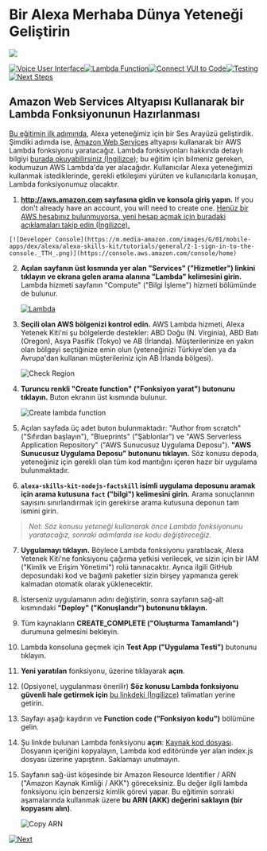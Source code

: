 # Bir Alexa Merhaba Dünya Yeteneği Geliştirin
<img src="https://m.media-amazon.com/images/G/01/mobile-apps/dex/alexa/alexa-skills-kit/tutorials/quiz-game/header._TTH_.png" />

[![Voice User Interface](https://m.media-amazon.com/images/G/01/mobile-apps/dex/alexa/alexa-skills-kit/tutorials/navigation/1-locked._TTH_.png)](./1-voice-user-interface.md)[![Lambda Function](https://m.media-amazon.com/images/G/01/mobile-apps/dex/alexa/alexa-skills-kit/tutorials/navigation/2-on._TTH_.png)](./2-lambda-function.md)[![Connect VUI to Code](https://m.media-amazon.com/images/G/01/mobile-apps/dex/alexa/alexa-skills-kit/tutorials/navigation/3-locked._TTH_.png)](./3-connect-vui-to-code.md)[![Testing](https://m.media-amazon.com/images/G/01/mobile-apps/dex/alexa/alexa-skills-kit/tutorials/navigation/4-locked._TTH_.png)](./4-testing.md)[![Next Steps](https://m.media-amazon.com/images/G/01/mobile-apps/dex/alexa/alexa-skills-kit/tutorials/navigation/5-locked._TTH_.png)](./5-next-steps.md)

## Amazon Web Services Altyapısı Kullanarak bir Lambda Fonksiyonunun Hazırlanması

 [Bu eğitimin ilk adımında](./1-voice-user-interface.md), Alexa yeteneğimiz için bir Ses Arayüzü geliştirdik.  Şimdiki adımda ise, [Amazon Web Services](http://aws.amazon.com) altyapısı kullanarak bir AWS Lambda fonksiyonu yaratacağız. Lambda fonksiyonları hakkında detaylı bilgiyi [burada okuyabilirsiniz (İngilizce)](http://aws.amazon.com/lambda); bu eğitim için bilmeniz gereken, kodumuzun AWS Lambda'da yer alacağıdır. Kullanıcılar Alexa yeteneğimizi kullanmak istediklerinde, gerekli etkileşimi yürüten ve kullanıcılarla konuşan, Lambda fonksiyonumuz olacaktır.

 1.  **http://aws.amazon.com sayfasına gidin ve konsola giriş yapın.**
 If you don't already have an account, you will need to create one.  [Henüz bir AWS hesabınız bulunmuyorsa, yeni hesap açmak için buradaki açıklamaları takip edin (İngilizce).](https://github.com/alexa/alexa-cookbook/tree/master/aws/set-up-aws.md)
 
    [![Developer Console](https://m.media-amazon.com/images/G/01/mobile-apps/dex/alexa/alexa-skills-kit/tutorials/general/2-1-sign-in-to-the-console._TTH_.png)](https://console.aws.amazon.com/console/home)

2.  **Açılan sayfanın üst kısmında yer alan "Services" ("Hizmetler") linkini tıklayın ve ekrana gelen arama alanına "Lambda" kelimesini girin.**  Lambda hizmeti sayfanın "Compute" ("Bilgi İşleme") hizmeti bölümünde de bulunur.

    [![Lambda](https://m.media-amazon.com/images/G/01/mobile-apps/dex/alexa/alexa-skills-kit/tutorials/general/2-2-services-lambda._TTH_.png)](https://console.aws.amazon.com/lambda/home)

3.  **Seçili olan AWS bölgenizi kontrol edin.** AWS Lambda hizmeti, Alexa Yetenek Kiti'ni şu bölgelerde destekler: ABD Doğu (N. Virginia), ABD Batı (Oregon), Asya Pasifik (Tokyo) ve AB (İrlanda).  Müşterilerinize en yakın olan bölgeyi seçtiğinize emin olun (yeteneğinizi Türkiye'den ya da Avrupa'dan kullanan müşterileriniz için AB İrlanda bölgesi).

    ![Check Region](https://m.media-amazon.com/images/G/01/mobile-apps/dex/alexa/alexa-skills-kit/tutorials/general/2-3-check-region._TTH_.png)

4.  **Turuncu renkli "Create function" ("Fonksiyon yarat") butonunu tıklayın.** Buton ekranın üst kısmında bulunur.

    ![Create lambda function](https://m.media-amazon.com/images/G/01/mobile-apps/dex/alexa/alexa-skills-kit/tutorials/general/2-4-create-a-lambda-function._TTH_.png)

5.  Açılan sayfada üç adet buton bulunmaktadır: "Author from scratch" ("Sıfırdan başlayın"), "Blueprints" ("Şablonlar") ve "AWS Serverless Application Repository" ("AWS Sunucusuz Uygulama Deposu"). **"AWS Sunucusuz Uygulama Deposu" butonunu tıklayın.**  Söz konusu depoda, yeteneğiniz için gerekli olan tüm kod mantığını içeren hazır bir uygulama bulunmaktadır.

6. **`alexa-skills-kit-nodejs-factskill` isimli uygulama deposunu aramak için arama kutusuna `fact` ("bilgi") kelimesini girin.** Arama sonuçlarının sayısını sınırlandırmak için gerekirse arama kutusuna deponun tam ismini girin.

> _Not: Söz konusu yeteneği kullanarak önce Lambda fonksiyonunu yaratacağız, sonraki adımlarda ise kodu değiştireceğiz._

7. **Uygulamayı tıklayın.** Böylece Lambda fonksiyonu yaratılacak, Alexa Yetenek Kiti'ne fonksiyonu çağırma yetkisi verilecek, ve sizin için bir IAM ("Kimlik ve Erişim Yönetimi") rolü tanınacaktır.  Ayrıca ilgili GitHub deposundaki kod ve bağımlı paketler sizin birşey yapmanıza gerek kalmadan otomatik olarak yüklenecektir.

8. İsterseniz uygulamanın adını değiştirin, sonra sayfanın sağ-alt kısmındaki **"Deploy" ("Konuşlandır") butonunu tıklayın.**

9. Tüm kaynakların **CREATE_COMPLETE ("Oluşturma Tamamlandı")** durumuna gelmesini bekleyin.

10. Lambda konsoluna geçmek için **Test App ("Uygulama Testi")** butonunu tıklayın.

11. **Yeni yaratılan** fonksiyonu, üzerine tıklayarak **açın**.

12. (Opsiyonel, uygulanması önerilir) **Söz konusu Lambda fonksiyonu güvenli hale getirmek için** [bu linkdeki (İngilizce)](https://github.com/alexa/alexa-cookbook/blob/master/aws/secure-lambda-function.md) talimatları yerine getirin.

13. Sayfayı aşağı kaydırın ve **Function code ("Fonksiyon kodu")** bölümüne gelin.

11. Şu linkde bulunan Lambda fonksiyonu **açın**: [Kaynak kod dosyası](../lambda/custom/index.js). Dosyanın içeriğini kopyalayın, Lambda kod editöründe yer alan index.js dosyası üzerine yapıştırın.  Saklamayı unutmayın.

13. Sayfanın sağ-üst köşesinde bir Amazon Resource Identifier / ARN ("Amazon Kaynak Kimliği / AKK") göreceksiniz. Bu değer ilgili lambda fonksiyonu için benzersiz kimlik görevi yapar.  Bu eğitimin sonraki aşamalarında kullanmak üzere **bu ARN (AKK) değerini saklayın (bir kopyasını alın)**.

    ![Copy ARN](https://m.media-amazon.com/images/G/01/mobile-apps/dex/alexa/alexa-skills-kit/tutorials/quiz-game/2-12-copy-ARN._TTH_.png)
<!--TODO: THIS IMAGE NEEDS TO BE CUSTOMIZED FOR YOUR SKILL TEMPLATE. -->

[![Next](https://m.media-amazon.com/images/G/01/mobile-apps/dex/alexa/alexa-skills-kit/tutorials/general/buttons/button_next_connect_vui_to_code._TTH_.png)](./3-connect-vui-to-code.md)
